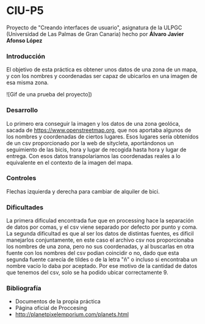 # CIU-P5
Proyecto de "Creando interfaces de usuario", asignatura de la ULPGC (Universidad de Las Palmas de Gran Canaria) hecho por **Álvaro Javier Afonso López**

### Introducción
El objetivo de esta práctica es obtener unos datos de una zona de un mapa, y con los nombres y coordenadas ser capaz de ubicarlos en una imagen de esa misma zona.

![Gif de una prueba del proyecto])

### Desarrollo
Lo primero era conseguir la imagen y los datos de una zona geolóca, sacada de https://www.openstreetmap.org, que nos aportaba algunos de los nombres y coordenadas de ciertos lugares. Esos lugares sería obtenidos de un csv proporcionado por la web de sitycleta, aportándonos un seguimiento de las bicis, hora y lugar de recogida hasta hora y lugar de entrega. Con esos datos transpolariamos las coordenadas reales a lo equivalente en el contexto de la imagen del mapa.

### Controles
Flechas izquierda y derecha para cambiar de alquiler de bici.

### Dificultades
La primera dificulad encontrada fue que en processing hace la separación de datos por comas, y el csv viene separado por defecto por punto y coma.
La segunda dificultad es que al ser los datos de distintas fuentes, es dificil manejarlos conjuntamente, en este caso el archivo csv nos proporcionaba los nombres de una zona, pero no sus coordenadas, y al buscarlas en otra fuente con los nombres del csv podian coincidir o no, dado que esta segunda fuente carecía de tildes o de la letra "ñ" o incluso si encontraba un nombre vacío lo daba por aceptado. Por ese motivo de la cantidad de datos que tenemos del csv, solo se ha podido ubicar correctamente 9.

### Bibliografía
* Documentos de la propia práctica
* Página oficial de Proccesing
* http://planetpixelemporium.com/planets.html

